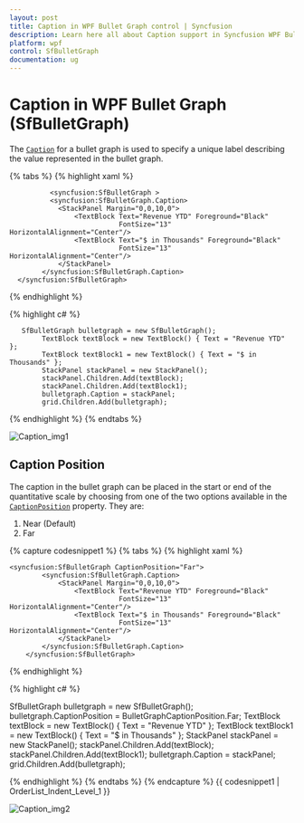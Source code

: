```yaml
---
layout: post
title: Caption in WPF Bullet Graph control | Syncfusion
description: Learn here all about Caption support in Syncfusion WPF Bullet Graph (SfBulletGraph) control and more.
platform: wpf
control: SfBulletGraph
documentation: ug
---
```


# Caption in WPF Bullet Graph (SfBulletGraph)

The [`Caption`](https://help.syncfusion.com/cr/wpf/Syncfusion.UI.Xaml.BulletGraph.SfBulletGraph.html#Syncfusion_UI_Xaml_BulletGraph_SfBulletGraph_Caption) for a bullet graph is used to specify a unique label describing the value represented in the bullet graph. 

{% tabs %}
{% highlight xaml %}

              <syncfusion:SfBulletGraph >        
              <syncfusion:SfBulletGraph.Caption>
                <StackPanel Margin="0,0,10,0">
                    <TextBlock Text="Revenue YTD" Foreground="Black"
                               FontSize="13" HorizontalAlignment="Center"/>
                    <TextBlock Text="$ in Thousands" Foreground="Black"
                               FontSize="13" HorizontalAlignment="Center"/>
                </StackPanel>
            </syncfusion:SfBulletGraph.Caption>
      </syncfusion:SfBulletGraph>

{% endhighlight %}

{% highlight c# %}

       SfBulletGraph bulletgraph = new SfBulletGraph();
            TextBlock textBlock = new TextBlock() { Text = "Revenue YTD" };
            TextBlock textBlock1 = new TextBlock() { Text = "$ in Thousands" };
            StackPanel stackPanel = new StackPanel();
            stackPanel.Children.Add(textBlock);
            stackPanel.Children.Add(textBlock1);
            bulletgraph.Caption = stackPanel;
            grid.Children.Add(bulletgraph);

{% endhighlight %}
{% endtabs %}

![Caption_img1](Caption_images/Caption.png)

## Caption Position

The caption in the bullet graph can be placed in the start or end of the quantitative scale by choosing from one of the two options available in the [`CaptionPosition`](https://help.syncfusion.com/cr/wpf/Syncfusion.UI.Xaml.BulletGraph.SfBulletGraph.html#Syncfusion_UI_Xaml_BulletGraph_SfBulletGraph_CaptionPosition) property. They are:

1. Near (Default)
2. Far

{% capture codesnippet1 %}
{% tabs %}
{% highlight xaml %}

    <syncfusion:SfBulletGraph CaptionPosition="Far">
            <syncfusion:SfBulletGraph.Caption>
                <StackPanel Margin="0,0,10,0">
                    <TextBlock Text="Revenue YTD" Foreground="Black"
                               FontSize="13" HorizontalAlignment="Center"/>
                    <TextBlock Text="$ in Thousands" Foreground="Black"
                               FontSize="13" HorizontalAlignment="Center"/>
                </StackPanel>
            </syncfusion:SfBulletGraph.Caption>
        </syncfusion:SfBulletGraph>

{% endhighlight %}

{% highlight c# %}

   SfBulletGraph bulletgraph = new SfBulletGraph();
            bulletgraph.CaptionPosition = BulletGraphCaptionPosition.Far;
            TextBlock textBlock = new TextBlock() { Text = "Revenue YTD" };
            TextBlock textBlock1 = new TextBlock() { Text = "$ in Thousands" };
            StackPanel stackPanel = new StackPanel();
            stackPanel.Children.Add(textBlock);
            stackPanel.Children.Add(textBlock1);
            bulletgraph.Caption = stackPanel;
            grid.Children.Add(bulletgraph);

{% endhighlight %}
{% endtabs %}
{% endcapture %}
{{ codesnippet1 | OrderList_Indent_Level_1 }}

![Caption_img2](Caption_images/CaptionPosition.png)
